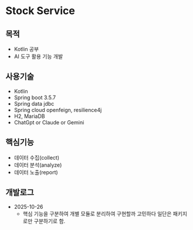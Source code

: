 # Stock Service

## 목적

- Kotlin 공부
- AI 도구 활용 기능 개발

## 사용기술
- Kotlin
- Spring boot 3.5.7
- Spring data jdbc
- Spring cloud openfeign, resilience4j
- H2, MariaDB
- ChatGpt or Claude or Gemini

## 핵심기능
- 데이터 수집(collect)
- 데이터 분석(analyze)
- 데이터 노출(report)

## 개발로그
- 2025-10-26
  - 핵심 기능을 구분하여 개별 모듈로 분리하여 구현할까 고민하다 일단은 패키지로만 구분하기로 함. 
